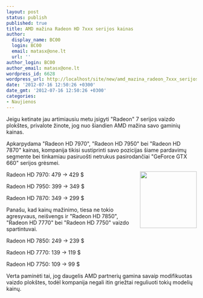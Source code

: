 ```yaml
---
layout: post
status: publish
published: true
title: AMD mažina Radeon HD 7xxx serijos kainas
author:
  display_name: BC00
  login: BC00
  email: matasx@one.lt
  url: ''
author_login: BC00
author_email: matasx@one.lt
wordpress_id: 6628
wordpress_url: http://localhost/site/new/amd_mazina_radeon_7xxx_serijos_kainas/
date: '2012-07-16 12:50:26 +0300'
date_gmt: '2012-07-16 12:50:26 +0300'
categories:
- Naujienos
---
```

<p>
	Jeigu ketinate jau artimiausiu metu įsigyti &quot;Radeon&quot; 7 serijos vaizdo plok&scaron;tes, privalote žinote, jog nuo &scaron;iandien AMD mažina savo gaminių kainas.</p>
<p>
	Apkarpydama &quot;Radeon HD 7970&quot;, &quot;Radeon HD 7950&quot; bei &quot;Radeon HD 7870&quot; kainas, kompanija tikisi sustiprinti savo pozicijas &scaron;iame pardavimų segmente bei tinkamiau pasiruo&scaron;ti netrukus pasirodančiai &quot;GeForce GTX 660&quot; serijos grėsmei.</p>
<p>
	<img alt="" src="http://technews.lt/userfiles/radeonlogo.jpg" style="width: 150px; height: 150px; float: right;" />Radeon HD 7970: 479 -&gt; 429 $</p>
<p>
	Radeon HD 7950: 399 -&gt; 349 $</p>
<p>
	Radeon HD 7870: 349 -&gt; 299 $</p>
<p>
	Pana&scaron;u, kad kainų mažinimo, tiesa ne tokio agresyvaus, nei&scaron;vengs ir &quot;Radeon HD 7850&quot;, &quot;Radeon HD 7770&quot; bei &quot;Radeon HD 7750&quot; vaizdo spartintuvai.</p>
<p>
	Radeon HD 7850: 249 -&gt; 239 $</p>
<p>
	Radeon HD 7770: 139 -&gt; 119 $</p>
<p>
	Radeon HD 7750: 109 -&gt; 99 $</p>
<p>
	Verta paminėti tai, jog daugelis AMD partnerių gamina savaip modifikuotas vaizdo plok&scaron;tes, todėl kompanija negali itin griežtai reguliuoti tokių modelių kainų.</p>
